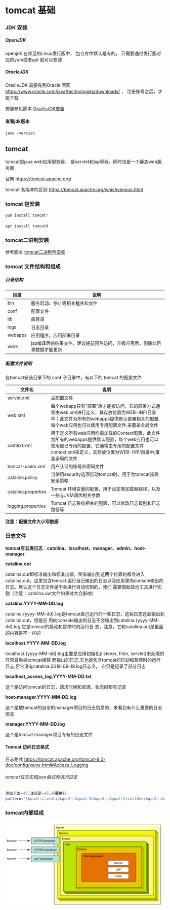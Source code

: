 # tomcat 基础

### JDK 安装

##### OpenJDK

openjdk 在常见的Linux发行版中， 包仓库中默认是有的， 只需要通过发行版对应的yum或者apt 就可以安装

##### OracleJDK

OracleJDK 需要先到Oracle 官网 https://www.oracle.com/java/technologies/downloads/ ， 注册账号之后，才能下载

安装参见脚本 [OracleJDK安装](./scripts/install_jdk.sh)

#### 查看jdk版本
`java -version`


## tomcat

tomcat是java web应用服务器， 是servlet和jsp容器，同时也是一个静态web服务器  

官网 https://tomcat.apache.org/


tomcat 各版本的区别   https://tomcat.apache.org/whichversion.html

### tomcat 包安装

```bash
yum install tomcat*

apt install tomcat9

```

### tomcat二进制安装

参考脚本 [tomcat二进制包安装](./scripts/install_tomcat.sh)




### tomcat 文件结构和组成

##### 目录结构

|目录|说明|
|--------|---------------------------------|
|bin    |服务启动、停止等相关程序和文件 |
|conf   |配置文件|
|lib    |库目录|
|logs   |日志目录|
|webapps|应用程序，应用部署目录|
|work   |jsp编译后的结果文件，建议提前预热访问，升级应用后，删除此目录数据才能更新|



#####  配置文件说明

在tomcat安装目录下的 conf 子目录中，有以下的 tomcat 的配置文件

|文件名|说明|
|------|-------|
|server.xml          |主配置文件|
|web.xml             |每个webapp只有“部署”后才能被访问，它的部署方式通常由web.xml进行定义，其存放位置为WEB-INF/目录中；此文件为所有的webapps提供默认部署相关的配置,每个web应用也可以使用专用配置文件,来覆盖全局文件 |
|context.xml         |用于定义所有web应用均需加载的Context配置，此文件为所有的webapps提供默认配置，每个web应用也可以使用自已专用的配置，它通常由专用的配置文件context.xml来定义，其存放位置为WEB-INF/目录中,覆盖全局的文件 |
|tomcat-users.xml    |用户认证的账号和密码文件|
|catalina.policy     |当使用security选项启动tomcat时，用于为tomcat设置安全策略|
|catalina.properties |Tomcat 环境变量的配置，用于设定类加载器路径，以及一些与JVM调优相关参数|
|logging.properties  |Tomcat 日志系统相关的配置，可以修改日志级别和日志路径等|

**注意：配置文件大小写敏感**

### 日志文件

**tomcat有五类日志：catalina、localhost、manager、admin、host-manager**


**catalina.out**

catalina.out即标准输出和标准出错，所有输出到这两个位置的都会进入catalina.out，这里包含tomcat
运行自己输出的日志以及应用里向console输出的日志。默认这个日志文件是不会进行自动切割的，我们
需要借助其他工具进行切割（注意：catalina.out文件如果过大会影响）


**catalina.YYYY-MM-DD.log**

catalina.{yyyy-MM-dd}.log是tomcat自己运行的一些日志，这些日志还会输出到catalina.out，但是应
用向console输出的日志不会输出到catalina.{yyyy-MM-dd}.log,它是tomcat的启动和暂停时的运行日
志，注意，它和catalina.out是里面的内容是不一样的

**localhost.YYYY-MM-DD.log**

localhost.{yyyy-MM-dd}.log主要是应用初始化(listener, filter, servlet)未处理的异常最后被tomcat捕获
而输出的日志,它也是包含tomcat的启动和暂停时的运行日志,但它没有catalina.2018-09-19.log日志全。
它只是记录了部分日志

**localhost_access_log.YYYY-MM-DD.txt**

这个是访问tomcat的日志，请求时间和资源，状态码都有记录

**host-manager.YYYY-MM-DD.log**

这个是放tomcat的自带的manager项目的日志信息的，未看到有什么重要的日志信息

**manager.YYYY-MM-DD.log**

这个是tomcat manager项目专有的日志文件


#### Tomcat 访问日志格式

日志格式 https://tomcat.apache.org/tomcat-9.0-doc/config/valve.html#Access_Logging


######  tomcat日志实现json格式的访问日志
```bash
添加下面一行,注意是一行,不要换行
pattern="{&quot;clientip&quot;:&quot;%h&quot;,&quot;ClientUser&quot;:&quot;%l&quot;,&quot;authenticated&quot;:&quot;%u&quot;,&quot;AccessTime&quot;:&quot;%t&quot;,&quot;method&quot;:&quot;%r&quot;,&quot;status&quot;:&quot;%s&quot;,&quot;SendBytes&quot;:&quot;%b&quot;,&quot;Query?string&quot;:&quot;%q&quot;,&quot;partner&quot;:&quot;%{Referer}i&quot;,&quot;AgentVersion&quot;:&quot;%{User-Agent}i&quot;}"
```

### tomcat内部组成

<img src="../images/tomcat002.png">








